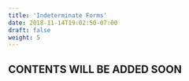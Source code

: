 ```yaml
---
title: 'Indeterminate Forms'
date: 2018-11-14T19:02:50-07:00
draft: false
weight: 5
---
```

## CONTENTS WILL BE ADDED SOON

